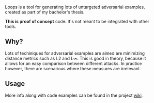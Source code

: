 
Loops is a tool for generating lots of untargeted adversarial examples, created as part of my bachelor's thesis.

**This is proof of concept** code. It's not meant to be integrated with other tools.

## Why?
Lots of techiniques for adversarial examples are aimed are minimizing distance metrics such as L2 and L∞. This is good in theory, because it allows for an easy comparison between different attacks. In practice however, there are scenarious where these measures are irrelevant.

## Usage
More info along with code examples can be found in the project [wiki](https://github.com/RandomAdversary/Loops/wiki).
